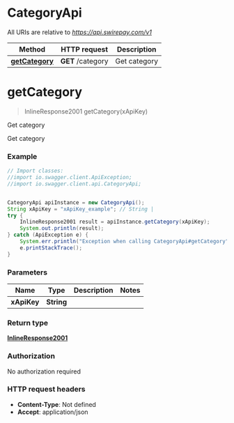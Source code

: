 # CategoryApi

All URIs are relative to *https://api.swirepay.com/v1*

Method | HTTP request | Description
------------- | ------------- | -------------
[**getCategory**](CategoryApi.md#getCategory) | **GET** /category | Get category

<a name="getCategory"></a>
# **getCategory**
> InlineResponse2001 getCategory(xApiKey)

Get category

Get category

### Example
```java
// Import classes:
//import io.swagger.client.ApiException;
//import io.swagger.client.api.CategoryApi;


CategoryApi apiInstance = new CategoryApi();
String xApiKey = "xApiKey_example"; // String | 
try {
    InlineResponse2001 result = apiInstance.getCategory(xApiKey);
    System.out.println(result);
} catch (ApiException e) {
    System.err.println("Exception when calling CategoryApi#getCategory");
    e.printStackTrace();
}
```

### Parameters

Name | Type | Description  | Notes
------------- | ------------- | ------------- | -------------
 **xApiKey** | **String**|  |

### Return type

[**InlineResponse2001**](InlineResponse2001.md)

### Authorization

No authorization required

### HTTP request headers

 - **Content-Type**: Not defined
 - **Accept**: application/json

